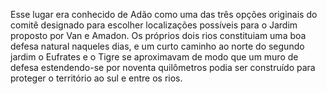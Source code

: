 ﻿Esse lugar era conhecido de Adão como uma das três opções originais do comitê designado para escolher localizações possíveis para o Jardim proposto por Van e Amadon. Os próprios dois rios constituiam uma boa defesa natural naqueles dias, e um curto caminho ao norte do segundo jardim o Eufrates e o Tigre se aproximavam de modo que um muro de defesa estendendo-se por noventa quilômetros podia ser construído para proteger o território ao sul e entre os rios.